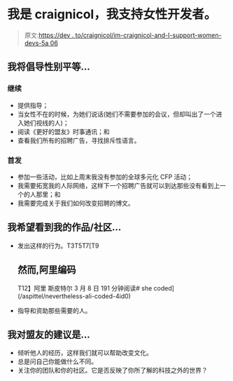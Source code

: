 # 我是 craignicol，我支持女性开发者。

> 原文:[https://dev . to/craignicol/im-craignicol-and-I-support-women-devs-5a 06](https://dev.to/craignicol/im-craignicol-and-i-support-women-devs-5a06)

## [](#i-will-advocate-for-gender-equality-by)我将倡导性别平等...

### [](#continuing)继续

*   提供指导；
*   当女性不在的时候，为她们说话(她们不需要参加的会议，但却叫出了一个进入她们视线的人)；
*   阅读《更好的盟友》时事通讯；和
*   查看我们所有的招聘广告，寻找排斥性语言。

### [](#starting)首发

*   参加一些活动，比如上周末我没有参加的全球多元化 CFP 活动；
*   我需要拓宽我的人际网络，这样下一个招聘广告就可以到达那些没有看到上一个的人那里；和
*   我需要完成关于我们如何改变招聘的博文。

## [](#i-hope-to-see-my-workcommunity)我希望看到我的作品/社区...

*   发出这样的行为。T3T5T7[T9

    ## 然而,阿里编码

    T12】阿里 斯皮特尔 3 月 8 日 191 分钟阅读# she coded](/aspittel/nevertheless-ali-coded-4id0)
*   指导和资助那些需要的人。

## 我对盟友的建议是...

*   倾听他人的经历，这样我们就可以帮助改变文化。
*   总是问自己你能做什么不同。
*   关注你的团队和你的社区。它是否反映了你所了解的科技之外的世界？